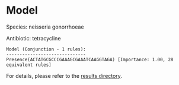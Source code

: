 
# Model

Species: neisseria gonorrhoeae

Antibiotic: tetracycline

```
Model (Conjunction - 1 rules):
------------------------------
Presence(ACTATGCGCCCGAAAGCGAAATCAAGGTAGA) [Importance: 1.00, 28 equivalent rules]

```

For details, please refer to the [results directory](../../../../../results/scm_b/neisseria%20gonorrhoeae/tetracycline/repeat_8/).

